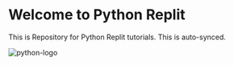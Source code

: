 # Welcome to Python Replit

This is Repository for Python Replit tutorials. This is auto-synced.


![python-logo](https://user-images.githubusercontent.com/94243272/171063813-fa05b937-802e-4b0e-a5df-58cd43cfbaa4.png)
